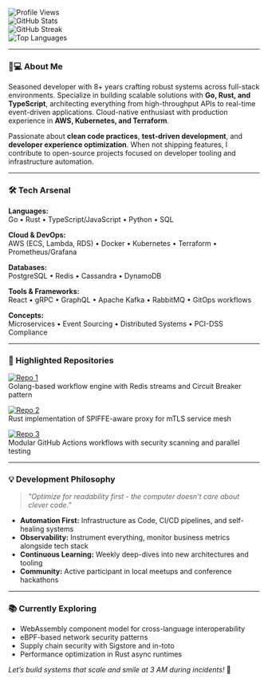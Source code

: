 ![Profile Views](https://komarev.com/ghpvc/?username=hjaltieirik523&color=blueviolet)  
![GitHub Stats](https://github-readme-stats.vercel.app/api?username=hjaltieirik523&show_icons=true&theme=radical&count_private=true&hide_border=true)  
![GitHub Streak](https://streak-stats.demolab.com/?user=hjaltieirik523&theme=dark&hide_border=true)  
![Top Languages](https://github-readme-stats.vercel.app/api/top-langs/?username=hjaltieirik523&layout=compact&theme=vision-friendly-dark&hide_border=true)  

---

### 👨💻 About Me  
Seasoned developer with 8+ years crafting robust systems across full-stack environments. Specialize in building scalable solutions with **Go, Rust, and TypeScript**, architecting everything from high-throughput APIs to real-time event-driven applications. Cloud-native enthusiast with production experience in **AWS, Kubernetes, and Terraform**.  

Passionate about **clean code practices**, **test-driven development**, and **developer experience optimization**. When not shipping features, I contribute to open-source projects focused on developer tooling and infrastructure automation.  

---

### 🛠️ Tech Arsenal  
**Languages:**  
Go • Rust • TypeScript/JavaScript • Python • SQL  

**Cloud & DevOps:**  
AWS (ECS, Lambda, RDS) • Docker • Kubernetes • Terraform • Prometheus/Grafana  

**Databases:**  
PostgreSQL • Redis • Cassandra • DynamoDB  

**Tools & Frameworks:**  
React • gRPC • GraphQL • Apache Kafka • RabbitMQ • GitOps workflows  

**Concepts:**  
Microservices • Event Sourcing • Distributed Systems • PCI-DSS Compliance  

---

### 🔭 Highlighted Repositories  
[![Repo 1](https://github-readme-stats.vercel.app/api/pin/?username=hjaltieirik523&repo=distributed-task-orchestrator&theme=dark)](https://github.com/hjaltieirik523/distributed-task-orchestrator)  
Golang-based workflow engine with Redis streams and Circuit Breaker pattern  

[![Repo 2](https://github-readme-stats.vercel.app/api/pin/?username=hjaltieirik523&repo=zero-trust-proxy&theme=dark)](https://github.com/hjaltieirik523/zero-trust-proxy)  
Rust implementation of SPIFFE-aware proxy for mTLS service mesh  

[![Repo 3](https://github-readme-stats.vercel.app/api/pin/?username=hjaltieirik523&repo=ci-cd-pipelines&theme=dark)](https://github.com/hjaltieirik523/ci-cd-pipelines)  
Modular GitHub Actions workflows with security scanning and parallel testing  

---

### 💡 Development Philosophy  
> *"Optimize for readability first - the computer doesn't care about clever code."*  

- **Automation First:** Infrastructure as Code, CI/CD pipelines, and self-healing systems  
- **Observability:** Instrument everything, monitor business metrics alongside tech stack  
- **Continuous Learning:** Weekly deep-dives into new architectures and tooling  
- **Community:** Active participant in local meetups and conference hackathons  

---

### 📚 Currently Exploring  
- WebAssembly component model for cross-language interoperability  
- eBPF-based network security patterns  
- Supply chain security with Sigstore and in-toto  
- Performance optimization in Rust async runtimes  

*Let’s build systems that scale _and_ smile at 3 AM during incidents!* 🚀
